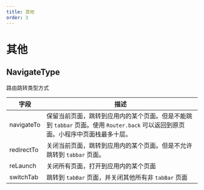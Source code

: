 ```yaml
---
title: 其他
order: 3
---
```


# 其他

## NavigateType

路由跳转类型方式

| 字段       | 描述                                                         |
| ---------- | ------------------------------------------------------------ |
| navigateTo | 保留当前页面，跳转到应用内的某个页面。但是不能跳到 `tabbar` 页面。使用 `Router.back` 可以返回到原页面。小程序中页面栈最多十层。 |
| redirectTo | 关闭当前页面，跳转到应用内的某个页面。但是不允许跳转到 `tabbar` 页面。 |
| reLaunch   | 关闭所有页面，打开到应用内的某个页面                         |
| switchTab  | 跳转到 `tabBar` 页面，并关闭其他所有非 `tabBar` 页面             |

